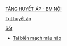 
[TĂNG HUYẾT ÁP - BM NỘI](../The%20TRIO/000%20Zettlekasten/UMP/BM%20N%E1%BB%98I/TIM%20M%E1%BA%A0CH/T%C4%82NG%20HUY%E1%BA%BET%20%C3%81P%20-%20BM%20N%E1%BB%98I.md)

[Tụt huyết áp](T%E1%BB%A5t%20huy%E1%BA%BFt%20%C3%A1p.md)

[Sốt](../100%20Reference%20notes/S%E1%BB%91t.md)
- [Tai biến mạch máu não](Tai%20bi%E1%BA%BFn%20m%E1%BA%A1ch%20m%C3%A1u%20n%C3%A3o.md)

